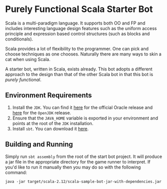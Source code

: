# Purely Functional Scala Starter Bot
Scala is a multi-paradigm language.  It supports both OO and FP and
includes interesting language design features such as the uniform
access principle and expression based control structures (such as
blocks and conditionals).

Scala provides a lot of flexibility to the programmer.  One can pick
and choose techniques as one chooses.  Naturally there are many ways
to skin a cat when using Scala.

A starter bot, written in Scala, exists already.  This bot adopts a
different approach to the design than that of the other Scala bot in
that this bot is *purely functional*.

## Environment Requirements
1. Install the `JDK`.  You can find it
   [here](https://www.oracle.com/technetwork/java/javase/downloads/jdk12-downloads-5295953.html)
   for the official Oracle release and
   [here](https://jdk.java.net/12/) for the `OpenJDK` release.
2. Ensure that the `JAVA_HOME` variable is exported in your
   environment and points at the root of the `JDK` installation.
3. Install `sbt`.  You can download it
   [here](https://www.scala-sbt.org/).

## Building and Running
Simply run `sbt assembly` from the root of the start bot project.  It
will produce a jar file in the appropriate directory for the game
runner to interpret.  If you'd like to run it manually then you may do
so with the following command:

```
java -jar target/scala-2.12/scala-sample-bot-jar-with-dependencies.jar
```


